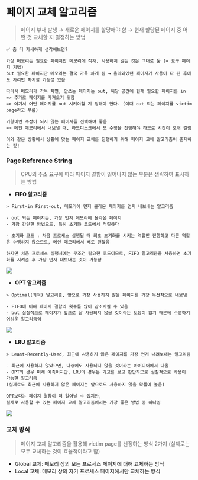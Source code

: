 # 페이지 교체 알고리즘

> 페이지 부재 발생 → 새로운 페이지를 할당해야 함 → 현재 할당된 페이지 중 어떤 것 교체할 지 결정하는 방법

```ABAP
✅ 좀 더 자세하게 생각해보면?

가상 메모리는 필요한 페이지만 메모리에 적재, 사용하지 않는 것은 그대로 둠 (= 요구 페이지 기법)
but 필요한 페이지만 메모리는 결국 가득 차게 됨 → 올라와있던 페이지가 사용이 다 된 후에도 자리만 차지할 가능성 있음

따라서 메모리가 가득 차면, 안쓰는 페이지는 out, 해당 공간에 현재 필요한 페이지를 in
=> 추가로 페이지를 가져오기 위함
=> 여기서 어떤 페이지를 out 시켜야할 지 정해야 한다. (이때 out 되는 페이지를 victim page라고 부름)

기왕이면 수정이 되지 않는 페이지를 선택해야 좋음
=> 메인 메모리에서 내보낼 때, 하드디스크에서 또 수정을 진행해야 하므로 시간이 오래 걸림

이와 같은 상황에서 상황에 맞는 페이지 교체를 진행하기 위해 페이지 교체 알고리즘이 존재하는 것!
```

### Page Reference String

> CPU의 주소 요구에 따라 페이지 결함이 일어나지 않는 부분은 생략하여 표시하는 방법

- **FIFO 알고리즘**

```ABAP
> First-in First-out, 메모리에 먼저 올라온 페이지를 먼저 내보내는 알고리즘

- out 되는 페이지는, 가장 먼저 메모리에 올라온 페이지
- 가장 간단한 방법으로, 특히 초기화 코드에서 적절하다

- 초기화 코드 : 처음 프로세스 실행될 때 최초 초기화를 시키는 역할만 진행하고 다른 역할은 수행하지 않으므로, 메인 메모리에서 빼도 괜찮음

하지만 처음 프로세스 실행시에는 무조건 필요한 코드이므로, FIFO 알고리즘을 사용하면 초기화를 시켜준 후 가장 먼저 내보내는 것이 가능함
```

<img src ='https://img1.daumcdn.net/thumb/R1280x0/?scode=mtistory&fname=https%3A%2F%2Fk.kakaocdn.net%2Fdn%2FVQCGK%2FbtquJuqRkyS%2FLb3NgwHkBve08YhZpLkq31%2Fimg.png'>

- **OPT 알고리즘**

```ABAP
> Optimal(최적) 알고리즘, 앞으로 가장 사용하지 않을 페이지를 가장 우선적으로 내보냄

- FIFO에 비해 페이지 결함의 횟수를 많이 감소시킬 수 있음
- but 실질적으로 페이지가 앞으로 잘 사용되지 않을 것이라는 보장이 없기 때문에 수행하기 어려운 알고리즘임
```

<img src='https://img1.daumcdn.net/thumb/R1280x0/?scode=mtistory&fname=https%3A%2F%2Fk.kakaocdn.net%2Fdn%2FSvRs7%2FbtquHbeJLQX%2FWXmK7xdGUbIxl43t0JG6Qk%2Fimg.png'>

- **LRU 알고리즘**

```ABAP
> Least-Recently-Used, 최근에 사용하지 않은 페이지를 가장 먼저 내려보내는 알고리즘

- 최근에 사용하지 않았으면, 나중에도 사용되지 않을 것이라는 아이디어에서 나옴
- OPT의 경우 미래 예측이지만, LRU의 경우는 과고를 보고 판단하므로 실질적으로 사용이 가능한 알고리즘
(실제로도 최근에 사용하지 않은 페이지는 앞으로도 사용하지 않을 확률이 높음)

OPT보다는 페이지 결함이 더 일어날 수 있지만,
실제로 사용할 수 있는 페이지 교체 알고리즘에서는 가장 좋은 방법 중 하나임
```

<img src='https://img1.daumcdn.net/thumb/R1280x0/?scode=mtistory&fname=https%3A%2F%2Fk.kakaocdn.net%2Fdn%2FnCgc3%2FbtquGW9VUrm%2FxTKnVKPOVQuSXmAuRehSw1%2Fimg.png'>

### 교체 방식

> 페이지 교체 알고리즘을 활용해 victim page를 선정하는 방식 2가지
> (실제로는 모두 교체하는 것이 효율적이라고 함)

- Global 교체: 메모리 상의 모든 프로세스 페이지에 대해 교체하는 방식
- Local 교체: 메모리 상의 자기 프로세스 페이지에서만 교체하는 방식
